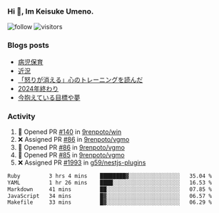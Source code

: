 ### Hi 👋, Im Keisuke Umeno.

<!--
**9renpoto/9renpoto** is a ✨ _special_ ✨ repository because its `README.md` (this file) appears on your GitHub profile.

Here are some ideas to get you started:

- 🔭 I’m currently working on ...
- 🌱 I’m currently learning ...
- 👯 I’m looking to collaborate on ...
- 🤔 I’m looking for help with ...
- 💬 Ask me about ...
- 📫 How to reach me: ...
- 😄 Pronouns: ...
- ⚡ Fun fact: ...
-->

![follow](https://img.shields.io/github/followers/9renpoto?label=Follow&style=social)
![visitors](https://komarev.com/ghpvc/?username=9renpoto&label=Profile%20views&color=0e75b6&style=flat)

### Blogs posts

<!-- BLOG-POST-LIST:START -->
- [病児保育](https://9renpoto.win/entry/2025/09/25/childcare_for_sick_children)
- [近況](https://9renpoto.win/entry/2025/04/05/current_status)
- [「怒りが消える」心のトレーニングを読んだ](https://9renpoto.win/entry/2025/02/01/anger-management)
- [2024年終わり](https://9renpoto.win/entry/2024/12/31/2024-end)
- [今抱えている目標や夢](https://9renpoto.win/entry/2024/12/02/objective)
<!-- BLOG-POST-LIST:END -->

### Activity

<!--START_SECTION:activity-->
1. 💪 Opened PR [#140](undefined) in [9renpoto/win](https://github.com/9renpoto/win)
2. ❌ Assigned PR [#86](undefined) in [9renpoto/vgmo](https://github.com/9renpoto/vgmo)
3. 💪 Opened PR [#86](undefined) in [9renpoto/vgmo](https://github.com/9renpoto/vgmo)
4. 💪 Opened PR [#85](undefined) in [9renpoto/vgmo](https://github.com/9renpoto/vgmo)
5. ❌ Assigned PR [#1993](undefined) in [g59/nestjs-plugins](https://github.com/g59/nestjs-plugins)
<!--END_SECTION:activity-->

<!--START_SECTION:waka-->

```txt
Ruby         3 hrs 4 mins    ████████▓░░░░░░░░░░░░░░░░   35.04 %
YAML         1 hr 26 mins    ████░░░░░░░░░░░░░░░░░░░░░   16.53 %
Markdown     41 mins         ██░░░░░░░░░░░░░░░░░░░░░░░   07.85 %
JavaScript   34 mins         █▓░░░░░░░░░░░░░░░░░░░░░░░   06.57 %
Makefile     33 mins         █▓░░░░░░░░░░░░░░░░░░░░░░░   06.29 %
```

<!--END_SECTION:waka-->

